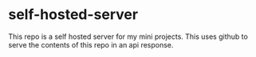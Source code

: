 # self-hosted-server
This repo is a self hosted server for my mini projects. This uses github to serve the contents of this repo in an api response.
